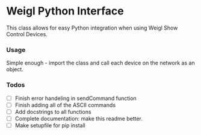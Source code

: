 # Weigl Python Interface
This class allows for easy Python integration when using Weigl Show Control Devices.

### Usage
Simple enough - import the class and call each device on the network as an object.  

### Todos
- [ ] Finish error handeling in sendCommand function
- [ ] Finish adding all of the ASCII commands
- [ ] Add docstrings to all functions
- [ ] Complete documentation: make this readme better.
- [ ] Make setupfile for pip install  
